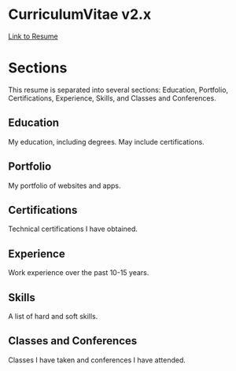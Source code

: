 # CurriculumVitae v2.x

<a href="https://sirkoik.github.io/CurriculumVitae/Alexander_Koik-Cestone_resume.pdf">Link to Resume</a>

# Sections

This resume is separated into several sections: Education, Portfolio, Certifications, Experience, Skills, and Classes and Conferences.

## Education

My education, including degrees. May include certifications.

## Portfolio

My portfolio of websites and apps.

## Certifications

Technical certifications I have obtained.

## Experience

Work experience over the past 10-15 years.

## Skills

A list of hard and soft skills.

## Classes and Conferences

Classes I have taken and conferences I have attended.
